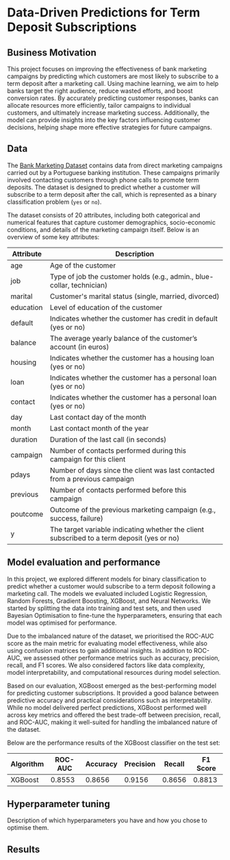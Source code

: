 # Data-Driven Predictions for Term Deposit Subscriptions

## Business Motivation

This project focuses on improving the effectiveness of bank marketing campaigns by predicting which customers are most likely to subscribe to a term deposit after a marketing call. Using machine learning, we aim to help banks target the right audience, reduce wasted efforts, and boost conversion rates. By accurately predicting customer responses, banks can allocate resources more efficiently, tailor campaigns to individual customers, and ultimately increase marketing success. Additionally, the model can provide insights into the key factors influencing customer decisions, helping shape more effective strategies for future campaigns.

## Data

The [Bank Marketing Dataset](https://archive.ics.uci.edu/dataset/222/bank+marketing) contains data from direct marketing campaigns carried out by a Portuguese banking institution. These campaigns primarily involved contacting customers through phone calls to promote term deposits. The dataset is designed to predict whether a customer will subscribe to a term deposit after the call, which is represented as a binary classification problem (`yes` or `no`).

The dataset consists of 20 attributes, including both categorical and numerical features that capture customer demographics, socio-economic conditions, and details of the marketing campaign itself. Below is an overview of some key attributes:

| Attribute | Description |
|-----------|-------------|
| age       | Age of the customer |
| job       | Type of job the customer holds (e.g., admin., blue-collar, technician) |
| marital   | Customer's marital status (single, married, divorced) |
| education | Level of education of the customer |
| default   | Indicates whether the customer has credit in default (yes or no) |
| balance   | The average yearly balance of the customer’s account (in euros) |
| housing   | Indicates whether the customer has a housing loan (yes or no) |
| loan      | Indicates whether the customer has a personal loan (yes or no) |
| contact   | Indicates whether the customer has a personal loan (yes or no) |
| day       | Last contact day of the month |
| month     | Last contact month of the year |
| duration  | Duration of the last call (in seconds) |
| campaign  | Number of contacts performed during this campaign for this client |
| pdays     | Number of days since the client was last contacted from a previous campaign |
| previous  | Number of contacts performed before this campaign |
| poutcome  | Outcome of the previous marketing campaign (e.g., success, failure) |
| y         | The target variable indicating whether the client subscribed to a term deposit (yes or no) |

## Model evaluation and performance  

In this project, we explored different models for binary classification to predict whether a customer would subscribe to a term deposit following a marketing call. The models we evaluated included Logistic Regression, Random Forests, Gradient Boosting, XGBoost, and Neural Networks. We started by splitting the data into training and test sets, and then used Bayesian Optimisation to fine-tune the hyperparameters, ensuring that each model was optimised for performance.

Due to the imbalanced nature of the dataset, we prioritised the ROC-AUC score as the main metric for evaluating model effectiveness, while also using confusion matrices to gain additional insights. In addition to ROC-AUC, we assessed other performance metrics such as accuracy, precision, recall, and F1 scores. We also considered factors like data complexity, model interpretability, and computational resources during model selection. 

Based on our evaluation, XGBoost emerged as the best-performing model for predicting customer subscriptions. It provided a good balance between predictive accuracy and practical considerations such as interpretability. While no model delivered perfect predictions, XGBoost performed well across key metrics and offered the best trade-off between precision, recall, and ROC-AUC, making it well-suited for handling the imbalanced nature of the dataset. 

Below are the performance results of the XGBoost classifier on the test set:

| Algorithm | ROC-AUC | Accuracy | Precision | Recall | F1 Score
|-----------|-----------|-----------|-----------|-----------|-----------|
| XGBoost | 0.8553 | 0.8656 | 0.9156 | 0.8656 | 0.8813 

## Hyperparameter tuning
Description of which hyperparameters you have and how you chose to optimise them. 

## Results

